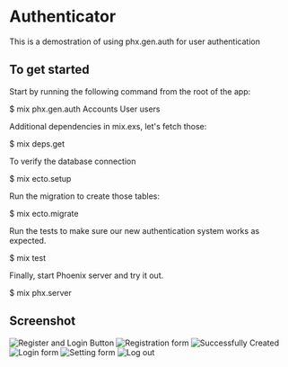 # Authenticator

This is a demostration of using phx.gen.auth for user authentication

## To get started

Start by running the following command from the root of the app:

$ mix phx.gen.auth Accounts User users

Additional dependencies in mix.exs, let's fetch those:

$ mix deps.get

To verify the database connection

$ mix ecto.setup

Run the migration to create those tables:

$ mix ecto.migrate

Run the tests to make sure our new authentication system works as expected.

$ mix test

Finally, start Phoenix server and try it out.

$ mix phx.server

## Screenshot

![Register and Login Button](Authenticator-register-login.png)
![Registration form](Authenticator-registration-form.png)
![Successfully Created](Authenticator-user-successfully-created.png)
![Login form](Authenticator-login-form.png)
![Setting form](Authenticator-setting-form.png)
![Log out](Authenticator-logout-successfully.png)
